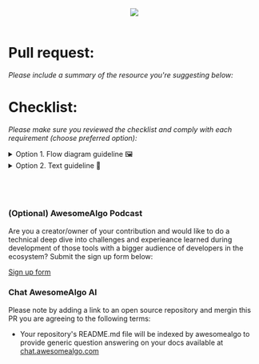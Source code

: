 <div align="center">
<a href="https://github.com/aorumbayev/awesome-algorand"><img src="https://ipfs.algonode.xyz/ipfs/bafybeibsc2khpnpurdz43uunrxnbttes5skbeftnsjtm5axq2vqv7bwz3q"></a>
</div>
<br/>

# Pull request:

_Please include a summary of the resource you're suggesting below:_

# Checklist:

_Please make sure you reviewed the checklist and comply with each requirement (choose preferred option):_

<details><summary>Option 1. Flow diagram guideline 🖼️</summary>

[![](https://mermaid.ink/img/pako:eNplUstu2zAQ_JUFL0mBuL370EKRH80hQeD20KAqkI24lojyIZBUBEHyv3cpxbGC6kTN7s7MPgZROkliLSqPTQ0_N4UF_rLfT679A6vV1zG0L0bFAI-HEW6vG08NeoKj8-DpVVH3aa64TcmQDxkHe9cWjJbORq9e2qhsBQmIDrKOgjOU6coliFnS8zvp5ttpJson1TM6wmbIpCTJao0LKjrfMw-XXhn0f6Xr7Bfk3JpzPxt5BUel6Uy1maieKIzw6_pAKPuFb6bADlX8v5W57MGx9gdLF-sjbIf7HnIeHZdr7bowNbjsLn_v3tkpWLVKklaWQpK2EhoMIY0mvzsb3l4M74bHA6gAUUXN3c8qnD3NseYAT_eVbGJP0PMDGgJ3hAM7aH1Jz7ACSaH0qkk5HwRSa9sZ2L0DuyUwWdgPd4AGeEq801hjBEO-mj3EmvgioFNaA7dZVeQBE94RRUBrXWvL1FxKLGu0FaV12-n_sso3W_vFopZI8rUXN4J1DSrJZzqkcCGYxVAh1vyUfAaFKOyJ87CN7kdvS7GOvqUb0TYSI20U8nUbsT6iDoySTNr3891P53_6B5MdBZ4?type=png)](https://mermaid.live/edit#pako:eNplUstu2zAQ_JUFL0mBuL370EKRH80hQeD20KAqkI24lojyIZBUBEHyv3cpxbGC6kTN7s7MPgZROkliLSqPTQ0_N4UF_rLfT679A6vV1zG0L0bFAI-HEW6vG08NeoKj8-DpVVH3aa64TcmQDxkHe9cWjJbORq9e2qhsBQmIDrKOgjOU6coliFnS8zvp5ttpJson1TM6wmbIpCTJao0LKjrfMw-XXhn0f6Xr7Bfk3JpzPxt5BUel6Uy1maieKIzw6_pAKPuFb6bADlX8v5W57MGx9gdLF-sjbIf7HnIeHZdr7bowNbjsLn_v3tkpWLVKklaWQpK2EhoMIY0mvzsb3l4M74bHA6gAUUXN3c8qnD3NseYAT_eVbGJP0PMDGgJ3hAM7aH1Jz7ACSaH0qkk5HwRSa9sZ2L0DuyUwWdgPd4AGeEq801hjBEO-mj3EmvgioFNaA7dZVeQBE94RRUBrXWvL1FxKLGu0FaV12-n_sso3W_vFopZI8rUXN4J1DSrJZzqkcCGYxVAh1vyUfAaFKOyJ87CN7kdvS7GOvqUb0TYSI20U8nUbsT6iDoySTNr3891P53_6B5MdBZ4)

</details>

<details><summary>Option 2. Text guideline 📜</summary>

## You are submiting a new resource on AwesomeAlgo:

> ⚠️ PLEASE NOTE - Do not expect a prompt review for your PR unless you have truthfully went over contribution guidelines, filled the PR description correctly AND most importantly your changes are passing linters in [GitHub Actions pipeline](https://github.com/aorumbayev/awesome-algorand/actions/workflows/ci.yaml).

- [ ] My code follows the [contribution guidelines](../CONTRIBUTING.md) of this project
- [ ] (**IMPORTANT**) This pull request title **must** have title in the following format `{Name of Resource} - description`. For example, if you're adding a new resource named `Awesome Algorand`, your pull request title must be `Awesome Algorand - a curated list of resources...`.
- [ ] I am aware that the PR title will be used as part of the automated tweet that will be sent on behalf of `@awesome_algo`'s official twitter account once this PR is merged.
  - For your reference, the tweet message is assembled as follows:
  ```
  "⭐️ Check out ${{ steps.PR.outputs.pr_title }} on AwesomeAlgo website. Head to awesomealgo.com to explore #awesome tools and platforms in #algorand ecosystem. ⚡️"
  ```

## If you are adding a new PR for [AlgoHelp](algohelp.awesomealgo.com):

> ⚠️ PLEASE NOTE - I kindly request that only pull requests from individuals or teams officially affiliated with Algorand Inc, Foundation or a team behind a platform/utility that provides engineering resources to support the adoption of Algorand by developers or the overall wellbeing of the ecosystem are submitted. This is to ensure that the community has access to the most relevant and useful information.

- [ ] I have updated the [AlgoHelp](https://github.com/aorumbayev/awesome-algorand/blob/main/markdown/algohelp.md) file by appending the new repository.

</details>

## <br>

### (Optional) AwesomeAlgo Podcast

Are you a creator/owner of your contribution and would like to do a technical deep dive into challenges and experieance learned during development of those tools with a bigger audience of developers in the ecosystem? Submit the sign up form below:

[Sign up form](https://2c5n1ed3kz6.typeform.com/to/pAP5oPFx)

### Chat AwesomeAlgo AI

Please note by adding a link to an open source repository and mergin this PR you are agreeing to the following terms:

- Your repository's README.md file will be indexed by awesomealgo to provide generic question answering on your docs available at [chat.awesomealgo.com](https://chat.awesomealgo.com)
